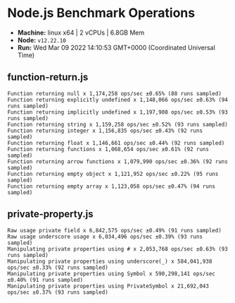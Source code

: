 # Node.js Benchmark Operations

* __Machine:__ linux x64 | 2 vCPUs | 6.8GB Mem
* __Node:__ `v12.22.10`
* __Run:__ Wed Mar 09 2022 14:10:53 GMT+0000 (Coordinated Universal Time)

## function-return.js
```
Function returning null x 1,174,258 ops/sec ±0.65% (88 runs sampled)
Function returning explicitly undefined x 1,148,066 ops/sec ±0.63% (94 runs sampled)
Function returning implicitly undefined x 1,197,908 ops/sec ±0.53% (93 runs sampled)
Function returning string x 1,159,258 ops/sec ±0.52% (93 runs sampled)
Function returning integer x 1,156,835 ops/sec ±0.43% (92 runs sampled)
Function returning float x 1,146,661 ops/sec ±0.44% (92 runs sampled)
Function returning functions x 1,068,654 ops/sec ±0.61% (92 runs sampled)
Function returning arrow functions x 1,079,990 ops/sec ±0.36% (92 runs sampled)
Function returning empty object x 1,121,952 ops/sec ±0.22% (95 runs sampled)
Function returning empty array x 1,123,058 ops/sec ±0.47% (94 runs sampled)
```
## private-property.js
```
Raw usage private field x 6,842,575 ops/sec ±0.49% (91 runs sampled)
Raw usage underscore usage x 6,034,496 ops/sec ±0.39% (93 runs sampled)
Manipulating private properties using # x 2,053,768 ops/sec ±0.63% (93 runs sampled)
Manipulating private properties using underscore(_) x 584,041,938 ops/sec ±0.33% (92 runs sampled)
Manipulating private properties using Symbol x 590,298,141 ops/sec ±0.40% (91 runs sampled)
Manipulating private properties using PrivateSymbol x 21,692,043 ops/sec ±0.37% (93 runs sampled)
```
